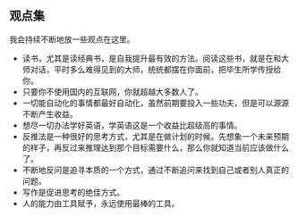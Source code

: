 ## 观点集

我会持续不断地放一些观点在这里。

-   读书，尤其是读经典书，是自我提升最有效的方法。阅读这些书，就是在和大师对话，平时多么难得见到的大师，统统都摆在你面前，把毕生所学传授给你。
-   只要你不使用国内的互联网，你就超越大多数人了。
-   一切能自动化的事情都最好自动化，虽然前期要投入一些功夫，但是可以源源不断产生收益。
-   想尽一切办法学好英语，学英语这是一个收益比超级高的事情。
-   反推法是一种很好的思考方式，尤其是在做计划的时候。先想象一个未来预期的样子，再反过来推理达到那个目标需要什么，那么你就知道当前应该做什么了。
-   不断地反问是追寻本质的一个方式，通过不断追问来找到自己或者别人真正的问题。
-   写作是促进思考的绝佳方式。
-   人的能力由工具赋予，永远使用最棒的工具。
